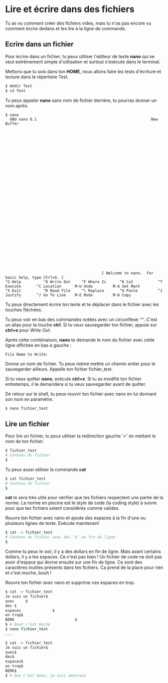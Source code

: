 # Lire et écrire dans des fichiers

Tu as vu comment créer des fichiers vides, mais tu n'as pas encore vu comment
écrire dedans et les lire à la ligne de commande.

## Ecrire dans un fichier

Pour écrire dans un fichier, tu peux utiliser l'éditeur de texte **nano** qui se
veut extrêmement simple d'utilisation et surtout s'exécute dans le terminal.

Mettons que tu sois dans ton **HOME**, nous allons faire les tests d'écriture et
lecture dans le répertoire Test.

```sh
$ mkdir Test
$ cd Test
```

Tu peux appeler **nano** sans nom de fichier derrière, tu pourras donner un nom
après.

```text
$ nano
  GNU nano 8.1                                                   New Buffer

































                                           [ Welcome to nano.  For basic help, type Ctrl+G. ]
^G Help          ^O Write Out     ^F Where Is      ^K Cut           ^T Execute       ^C Location      M-U Undo         M-A Set Mark
^X Exit          ^R Read File     ^\ Replace       ^U Paste         ^J Justify       ^/ Go To Line    M-E Redo         M-6 Copy
```

Tu peux directement écrire ton texte et te déplacer dans le fichier avec les
touches fléchées.

Tu peux voir en bas des commandes notées avec un circonflexe '^'. C'est un alias
pour la touche **ctrl**. Si tu veux sauvegarder ton fichier, appuie sur
**ctrl+o** pour *Write Out*.

Après cette combinaison, **nano** te demande le nom du fichier avec cette ligne
affichée en bas à gauche :
```text
File Name to Write:
```

Donne un nom de fichier. Tu peux même mettre un chemin entier pour le
sauvegarder ailleurs. Appelle ton fichier fichier_test.

Si tu veux quitter **nano**, exécute **ctrl+x**. Si tu as modifié ton fichier
entretemps, il te demandera si tu veux sauvegarder avant de quitter.

De retour sur le shell, tu peux rouvrir ton fichier avec nano en lui donnant son
nom en paramètre.

```sh
$ nano fichier_test
```

## Lire un fichier

Pour lire un fichier, tu peux utiliser la redirection gauche '<' en mettant le
nom de ton fichier.

```sh
$ fichier_test
# Contenu du fichier
$
```

Tu peux aussi utiliser la commande **cat**

```sh
$ cat fichier_test
# Contenu du fichier
$
```

**cat** te sera très utile pour vérifier que tes fichiers respectent une partie
de la norme. La norme en piscine est le style de code (la coding style) à suivre
pour que tes fichiers soient considérés comme valides.

Rouvre ton fichier avec nano et ajoute des espaces à la fin d'une ou plusieurs
lignes de texte. Exécute maintenant 
```sh
$ cat -e fichier_test
# Contenu du fichier avec des '$' en fin de ligne
$
```

Comme tu peux le voir, il y a des dollars en fin de ligne. Mais avant certains
dollars, il y a tes espaces. Ce n'est pas bien ! Un fichier de code ne doit pas
avoir d'espace qui donne ensuite sur une fin de ligne. Ce sont des caractères
inutiles présents dans tes fichiers. Ca prend de la place pour rien et c'est
moche, bouh !

Rouvre ton fichier avec nano et supprime ces espaces en trop.

```sh
$ cat -e fichier_test
Je suis un fichier$
avec     $
des $
espaces              $
en trop$
BERK                           $
$ # Bouh c'est moche
$ nano fichier_test
...
```

```sh
$ cat -e fichier_test
Je suis un fichier$
avec$
des$
espaces$
en trop$
BERK$
$ # Que c'est beau, je suis amoureux 
```
